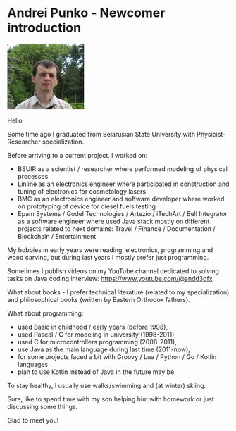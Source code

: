 
# Andrei Punko - Newcomer introduction

![image info](../images/Andrei_Punko_photo_informal_(forest).jpg)

Hello

Some time ago I graduated from Belarusian State University with Physicist-Researcher specialization.

Before arriving to a current project, I worked on:
- BSUIR as a scientist / researcher where performed modeling of physical processes
- Linline as an electronics engineer where participated in construction and tuning of electronics for cosmetology lasers
- BMC as an electronics engineer and software developer where worked on prototyping of device for diesel fuels testing
- Epam Systems / Godel Technologies / Artezio / iTechArt / Bell Integrator as a software engineer where used Java stack mostly on
different projects related to next domains: Travel / Finance / Documentation / Blockchain / Entertainment

My hobbies in early years were reading, electronics, programming and wood carving, 
but during last years I mostly prefer just programming.

Sometimes I publish videos on my YouTube channel dedicated to solving tasks on Java coding interview: https://www.youtube.com/@andd3dfx

What about books - I prefer technical literature (related to my specialization)
and philosophical books (written by Eastern Orthodox fathers).

What about programming:
- used Basic in childhood / early years (before 1998),
- used Pascal / C for modeling in university (1998-2011),
- used C for microcontrollers programming (2008-2011),
- use Java as the main language during last time (2011-now),
- for some projects faced a bit with Groovy / Lua / Python / Go / Kotlin languages
- plan to use Kotlin instead of Java in the future may be

To stay healthy, I usually use walks/swimming and (at winter) skiing.

Sure, like to spend time with my son helping him with homework or just discussing some things.

Glad to meet you!
